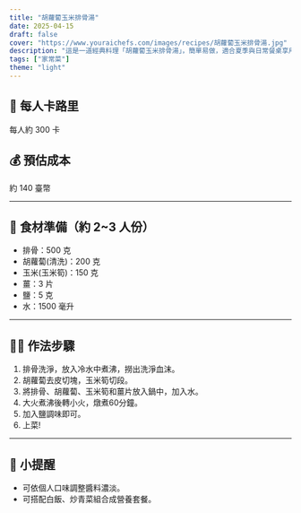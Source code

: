 ```yaml
---
title: "胡蘿蔔玉米排骨湯"
date: 2025-04-15
draft: false
cover: "https://www.youraichefs.com/images/recipes/胡蘿蔔玉米排骨湯.jpg"
description: "這是一道經典料理「胡蘿蔔玉米排骨湯」，簡單易做，適合夏季與日常餐桌享用。"
tags: ["家常菜"]
theme: "light"
---
```


## 🥄 每人卡路里  
每人約 300 卡

## 💰 預估成本  
約 140 臺幣

---

## 🧾 食材準備（約 2~3 人份）

- 排骨：500 克
- 胡蘿蔔(清洗)：200 克
- 玉米(玉米筍)：150 克
- 薑：3 片
- 鹽：5 克
- 水：1500 毫升

---

## 👩‍🍳 作法步驟

1. 排骨洗淨，放入冷水中煮沸，撈出洗淨血沫。
2. 胡蘿蔔去皮切塊，玉米筍切段。
3. 將排骨、胡蘿蔔、玉米筍和薑片放入鍋中，加入水。
4. 大火煮沸後轉小火，燉煮60分鐘。
5. 加入鹽調味即可。
6. 上菜!

---

## 📝 小提醒

- 可依個人口味調整醬料濃淡。
- 可搭配白飯、炒青菜組合成營養套餐。
